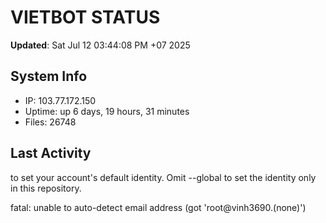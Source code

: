 # VIETBOT STATUS
**Updated**: Sat Jul 12 03:44:08 PM +07 2025

## System Info
- IP: 103.77.172.150
- Uptime: up 6 days, 19 hours, 31 minutes
- Files: 26748

## Last Activity

to set your account's default identity.
Omit --global to set the identity only in this repository.

fatal: unable to auto-detect email address (got 'root@vinh3690.(none)')
